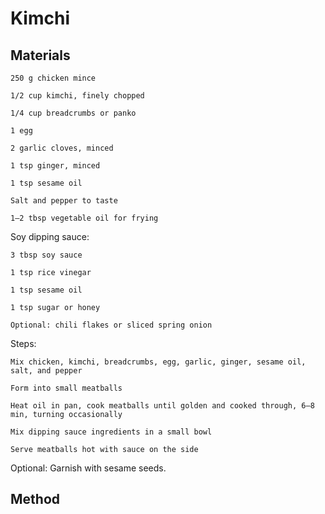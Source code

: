 # Kimchi
## Materials
    250 g chicken mince

    1/2 cup kimchi, finely chopped

    1/4 cup breadcrumbs or panko

    1 egg

    2 garlic cloves, minced

    1 tsp ginger, minced

    1 tsp sesame oil

    Salt and pepper to taste

    1–2 tbsp vegetable oil for frying

Soy dipping sauce:

    3 tbsp soy sauce

    1 tsp rice vinegar

    1 tsp sesame oil

    1 tsp sugar or honey

    Optional: chili flakes or sliced spring onion

Steps:

    Mix chicken, kimchi, breadcrumbs, egg, garlic, ginger, sesame oil, salt, and pepper

    Form into small meatballs

    Heat oil in pan, cook meatballs until golden and cooked through, 6–8 min, turning occasionally

    Mix dipping sauce ingredients in a small bowl

    Serve meatballs hot with sauce on the side

Optional: Garnish with sesame seeds.


## Method
